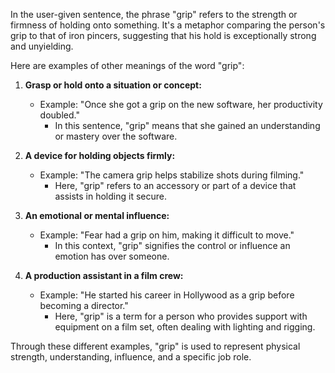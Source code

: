 In the user-given sentence, the phrase "grip" refers to the strength or firmness of holding onto something. It's a metaphor comparing the person's grip to that of iron pincers, suggesting that his hold is exceptionally strong and unyielding.

Here are examples of other meanings of the word "grip":

1. **Grasp or hold onto a situation or concept:**
   - Example: "Once she got a grip on the new software, her productivity doubled." 
     - In this sentence, "grip" means that she gained an understanding or mastery over the software.

2. **A device for holding objects firmly:**
   - Example: "The camera grip helps stabilize shots during filming."
     - Here, "grip" refers to an accessory or part of a device that assists in holding it secure.

3. **An emotional or mental influence:**
   - Example: "Fear had a grip on him, making it difficult to move."
     - In this context, "grip" signifies the control or influence an emotion has over someone.

4. **A production assistant in a film crew:**
   - Example: "He started his career in Hollywood as a grip before becoming a director."
     - Here, "grip" is a term for a person who provides support with equipment on a film set, often dealing with lighting and rigging. 

Through these different examples, "grip" is used to represent physical strength, understanding, influence, and a specific job role.